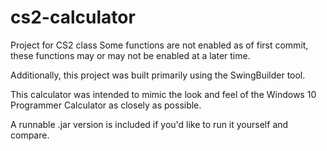 # cs2-calculator
Project for CS2 class
Some functions are not enabled as of first commit, these functions may or may not be enabled at a later time.

Additionally, this project was built primarily using the SwingBuilder tool.

This calculator was intended to mimic the look and feel of the Windows 10 Programmer Calculator as closely as possible.

A runnable .jar version is included if you'd like to run it yourself and compare.
